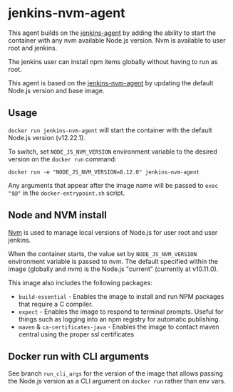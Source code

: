 # jenkins-nvm-agent

This agent builds on the [jenkins-agent](https://github.com/awharn/jenkins-agent) by adding the ability to start the container with any nvm available Node.js version. Nvm is available to user root and jenkins. 

The jenkins user can install npm items globally without having to run as root.

This agent is based on the [jenkins-nvm-agent](https://github.com/tucker01/jenkins-nvm-agent) by updating the default Node.js version and base image.

## Usage 

`docker run jenkins-nvm-agent` will start the container with the default Node.js version (v12.22.1).

To switch, set `NODE_JS_NVM_VERSION` environment variable to the desired version on the `docker run` command:
```
docker run -e "NODE_JS_NVM_VERSION=8.12.0" jenkins-nvm-agent
```

Any arguments that appear after the image name will be passed to `exec "$@"` in the `docker-entrypoint.sh` script.

## Node and NVM install

[Nvm](https://github.com/creationix/nvm) is used to manage local versions of Node.js for user root and user jenkins. 

When the container starts, the value set by `NODE_JS_NVM_VERSION` environment variable is passed to nvm. The default specified within the image (globally and nvm) is the Node.js "current" (currently at v10.11.0).

This image also includes the following packages:

- `build-essential` - Enables the image to install and run NPM packages that require a C compiler.
- `expect` - Enables the image to respond to terminal prompts. Useful for things such as logging into an npm registry for automatic publishing.
- `maven` &amp; `ca-certificates-java` - Enables the image to contact maven central using the proper ssl certificates

## Docker run with CLI arguments
See branch `run_cli_args` for the version of the image that allows passing the Node.js version as a CLI argument on `docker run` rather than env vars.
